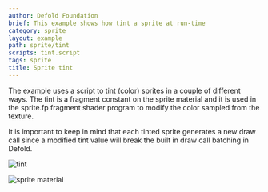 ```yaml
---
author: Defold Foundation
brief: This example shows how tint a sprite at run-time
category: sprite
layout: example
path: sprite/tint
scripts: tint.script
tags: sprite
title: Sprite tint
---
```



The example uses a script to tint (color) sprites in a couple of different ways. The tint is a fragment constant on the sprite material and it is used in the sprite.fp fragment shader program to modify the color sampled from the texture.

It is important to keep in mind that each tinted sprite generates a new draw call since a modified tint value will break the built in draw call batching in Defold.

![tint](tint.png)

![sprite material](spritematerial.png)
